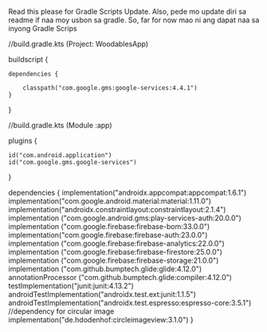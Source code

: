 Read this please for Gradle Scripts Update. Also, pede mo update diri sa readme if naa moy usbon sa gradle. So, far  for now mao ni ang dapat naa sa inyong Gradle Scrips


//build.gradle.kts (Project: WoodablesApp)

buildscript {

    dependencies {
    
        classpath("com.google.gms:google-services:4.4.1")
    }
}




//build.gradle.kts (Module :app)

plugins {

    id("com.android.application")
    id("com.google.gms.google-services")
}



dependencies {
    implementation("androidx.appcompat:appcompat:1.6.1")
    implementation("com.google.android.material:material:1.11.0")
    implementation("androidx.constraintlayout:constraintlayout:2.1.4")
    implementation ("com.google.android.gms:play-services-auth:20.0.0")
    implementation  ("com.google.firebase:firebase-bom:33.0.0")
    implementation("com.google.firebase:firebase-auth:23.0.0")
    implementation ("com.google.firebase:firebase-analytics:22.0.0")
    implementation ("com.google.firebase:firebase-firestore:25.0.0")
    implementation ("com.google.firebase:firebase-storage:21.0.0")
    implementation ("com.github.bumptech.glide:glide:4.12.0")
    annotationProcessor ("com.github.bumptech.glide:compiler:4.12.0")
    testImplementation("junit:junit:4.13.2")
    androidTestImplementation("androidx.test.ext:junit:1.1.5")
    androidTestImplementation("androidx.test.espresso:espresso-core:3.5.1")
//dependency for circular image
    implementation("de.hdodenhof:circleimageview:3.1.0")
}
